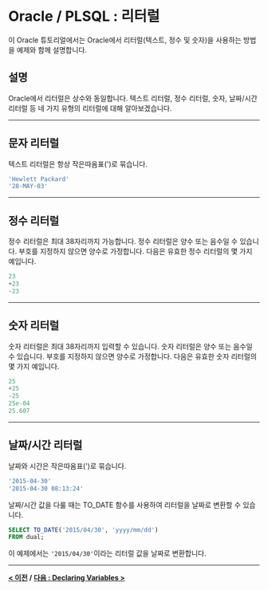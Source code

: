 # Oracle / PLSQL : 리터럴

이 Oracle 튜토리얼에서는 Oracle에서 리터럴(텍스트, 정수 및 숫자)을 사용하는 방법을 예제와 함께 설명합니다.

## 설명
Oracle에서 리터럴은 상수와 동일합니다. 텍스트 리터럴, 정수 리터럴, 숫자, 날짜/시간 리터럴 등 네 가지 유형의 리터럴에 대해 알아보겠습니다.

---
## 문자 리터럴
텍스트 리터럴은 항상 작은따옴표(')로 묶습니다.
```sql
'Hewlett Packard'
'28-MAY-03'
```

---
## 정수 리터럴
정수 리터럴은 최대 38자리까지 가능합니다. 정수 리터럴은 양수 또는 음수일 수 있습니다. 부호를 지정하지 않으면 양수로 가정합니다. 다음은 유효한 정수 리터럴의 몇 가지 예입니다.
```sql
23
+23
-23
```

---
## 숫자 리터럴
숫자 리터럴은 최대 38자리까지 입력할 수 있습니다. 숫자 리터럴은 양수 또는 음수일 수 있습니다. 부호를 지정하지 않으면 양수로 가정합니다. 다음은 유효한 숫자 리터럴의 몇 가지 예입니다.
```sql
25
+25
-25
25e-04
25.607
```

---
## 날짜/시간 리터럴
날짜와 시간은 작은따옴표(')로 묶습니다.
```sql
'2015-04-30'
'2015-04-30 08:13:24'
```
날짜/시간 값을 다룰 때는 TO_DATE 함수를 사용하여 리터럴을 날짜로 변환할 수 있습니다.
```sql
SELECT TO_DATE('2015/04/30', 'yyyy/mm/dd')
FROM dual;
```

이 예제에서는 `'2015/04/30'`이라는 리터럴 값을 날짜로 변환합니다.

---
**[< 이전](Comments.md) / [다음 : Declaring Variables >](Declaring_Variables.md)**